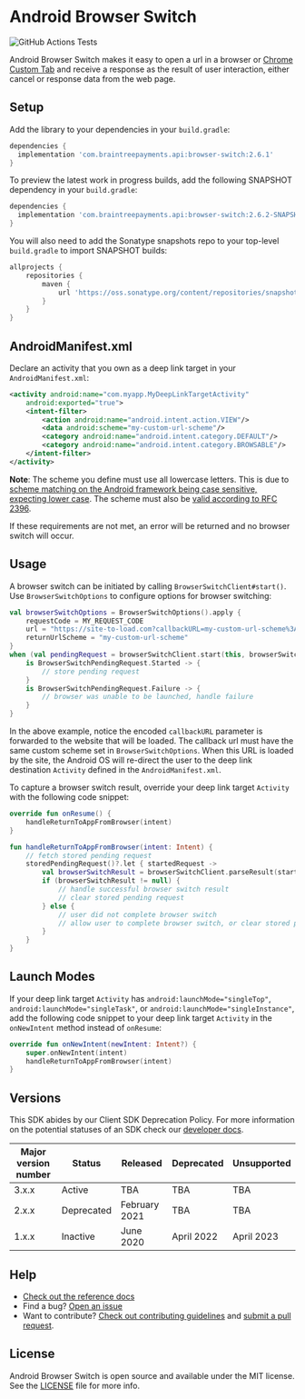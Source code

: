 # Android Browser Switch

![GitHub Actions Tests](https://github.com/braintree/browser-switch-android/workflows/Tests/badge.svg)

Android Browser Switch makes it easy to open a url in a browser or
[Chrome Custom Tab](https://developer.chrome.com/multidevice/android/customtabs) and receive a
response as the result of user interaction, either cancel or response data from the web page.

## Setup

Add the library to your dependencies in your `build.gradle`:

```groovy
dependencies {
  implementation 'com.braintreepayments.api:browser-switch:2.6.1'
}
```

To preview the latest work in progress builds, add the following SNAPSHOT dependency in your `build.gradle`:

```groovy
dependencies {
  implementation 'com.braintreepayments.api:browser-switch:2.6.2-SNAPSHOT'
}
```

You will also need to add the Sonatype snapshots repo to your top-level `build.gradle` to import SNAPSHOT builds:

```groovy
allprojects {
    repositories {
        maven {
            url 'https://oss.sonatype.org/content/repositories/snapshots/'
        }
    }
}
```

## AndroidManifest.xml

Declare an activity that you own as a deep link target in your `AndroidManifest.xml`:

```xml
<activity android:name="com.myapp.MyDeepLinkTargetActivity"
    android:exported="true">
    <intent-filter>
        <action android:name="android.intent.action.VIEW"/>
        <data android:scheme="my-custom-url-scheme"/>
        <category android:name="android.intent.category.DEFAULT"/>
        <category android:name="android.intent.category.BROWSABLE"/>
    </intent-filter>
</activity>
```

**Note**: The scheme you define must use all lowercase letters. This is due to [scheme matching on the Android framework being case sensitive, expecting lower case](https://developer.android.com/guide/topics/manifest/data-element#scheme). The scheme must also be [valid according to RFC 2396](https://datatracker.ietf.org/doc/html/rfc2396#section-3.1).

If these requirements are not met, an error will be returned and no browser switch will occur.

## Usage

A browser switch can be initiated by calling `BrowserSwitchClient#start()`. Use `BrowserSwitchOptions` to configure options for browser switching:

```kotlin
val browserSwitchOptions = BrowserSwitchOptions().apply {
    requestCode = MY_REQUEST_CODE
    url = "https://site-to-load.com?callbackURL=my-custom-url-scheme%3A%2F%2Fsuccess"
    returnUrlScheme = "my-custom-url-scheme"
}
when (val pendingRequest = browserSwitchClient.start(this, browserSwitchOptions)) {
    is BrowserSwitchPendingRequest.Started -> {
        // store pending request
    }
    is BrowserSwitchPendingRequest.Failure -> {
        // browser was unable to be launched, handle failure
    }
}
```

In the above example, notice the encoded `callbackURL` parameter is forwarded to the website that will be loaded. The callback url must have the same custom scheme set in `BrowserSwitchOptions`. When this URL is loaded by the site, the Android OS will re-direct the user to the deep link destination `Activity` defined in the `AndroidManifest.xml`.

To capture a browser switch result, override your deep link target `Activity` with the following code snippet:

```kotlin
override fun onResume() {
    handleReturnToAppFromBrowser(intent) 
}

fun handleReturnToAppFromBrowser(intent: Intent) {
    // fetch stored pending request
    storedPendingRequest()?.let { startedRequest ->
        val browserSwitchResult = browserSwitchClient.parseResult(startedRequest, intent)
        if (browserSwitchResult != null) {
            // handle successful browser switch result
            // clear stored pending request
        } else {
            // user did not complete browser switch
            // allow user to complete browser switch, or clear stored pending request
        }
    }
}
```

## Launch Modes

If your deep link target `Activity` has `android:launchMode="singleTop"`, `android:launchMode="singleTask"`, or `android:launchMode="singleInstance"`, add the following code snippet to your deep link target `Activity` in the `onNewIntent` method instead of `onResume`:

```kotlin
override fun onNewIntent(newIntent: Intent?) {
    super.onNewIntent(intent)
    handleReturnToAppFromBrowser(intent) 
}
```

## Versions

This SDK abides by our Client SDK Deprecation Policy. For more information on the potential statuses of an SDK check our [developer docs](https://developer.paypal.com/braintree/docs/guides/client-sdk/deprecation-policy/android/v4).

| Major version number | Status     | Released      | Deprecated | Unsupported |
|----------------------|------------|---------------| ---------- | ----------- |
| 3.x.x                | Active     | TBA           | TBA | TBA |
| 2.x.x                | Deprecated | February 2021 | TBA | TBA |
| 1.x.x                | Inactive   | June 2020     | April 2022 | April 2023 |

## Help

* [Check out the reference docs](https://braintree.github.io/browser-switch-android/index.html)
* Find a bug? [Open an issue](https://github.com/braintree/browser-switch-android/issues)
* Want to contribute? [Check out contributing guidelines](CONTRIBUTING.md) and [submit a pull request](https://help.github.com/articles/creating-a-pull-request).

## License

Android Browser Switch is open source and available under the MIT license. See the
[LICENSE](LICENSE) file for more info.
